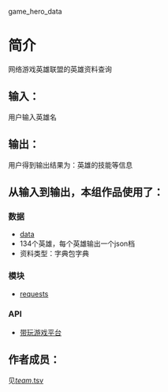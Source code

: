 game_hero_data


# 简介 
网络游戏英雄联盟的英雄资料查询


## 输入：
用户输入英雄名
## 输出：
用户得到输出结果为：英雄的技能等信息
## 从输入到输出，本组作品使用了：
### 数据
* [data](https://github.com/Tumaorou/nfu_newmedia_python/tree/master/game_hero_data/data)
*  134个英雄，每个英雄输出一个json档
*  资料类型：字典包字典
### 模块
* [requests](http://docs.python-requests.org/zh_CN/latest/user/quickstart.html)
### API
* [带玩游戏平台](http://lolapi.games-cube.com/GetChampionDetail?champion_id={champion_id})

## 作者成员：
见[_team_.tsv](_team_/_team_.tsv)
